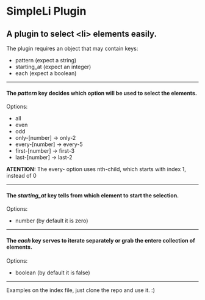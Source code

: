 # SimpleLi Plugin

## A plugin to select &lt;li> elements easily.

The plugin requires an object that may contain keys:

+ pattern      (expect a string)
+ starting_at  (expect an integer)
+ each         (expect a boolean)

---

#### The *pattern* key decides which option will be used to select the elements.

Options:

+ all
+ even
+ odd
+ only-[number]   -> only-2
+ every-[number]  -> every-5
+ first-[number]  -> first-3
+ last-[number]   -> last-2

**ATENTION:** The every- option uses nth-child, which starts with index 1, instead of 0

---

#### The *starting_at* key tells from which element to start the selection.

Options:

+ number (by default it is zero)

---

#### The *each* key serves to iterate separately or grab the entere collection of elements.

Options:

+ boolean (by default it is false)

---

Examples on the index file, just clone the repo and use it. :)



